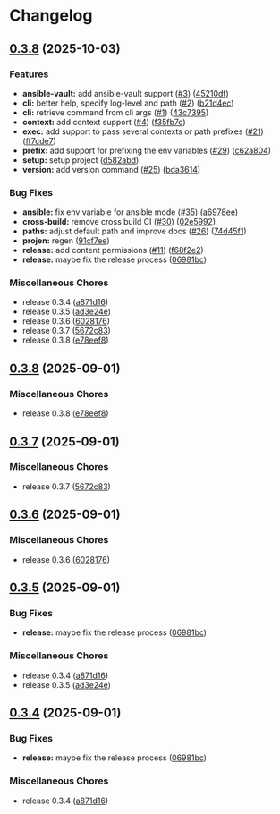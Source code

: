 # Changelog

## [0.3.8](https://github.com/gplassard/ssm-env/compare/ssm-env-v0.3.8...ssm-env-v0.3.8) (2025-10-03)


### Features

* **ansible-vault:** add ansible-vault support ([#3](https://github.com/gplassard/ssm-env/issues/3)) ([45210df](https://github.com/gplassard/ssm-env/commit/45210df9cfebd9cdc293bd8e44089fea5cce8487))
* **cli:** better help, specify log-level and path ([#2](https://github.com/gplassard/ssm-env/issues/2)) ([b21d4ec](https://github.com/gplassard/ssm-env/commit/b21d4ec2772623733b0ca2c910885eec26d6a907))
* **cli:** retrieve command from cli args ([#1](https://github.com/gplassard/ssm-env/issues/1)) ([43c7395](https://github.com/gplassard/ssm-env/commit/43c7395cb30821a3f8cd538a70ea3c1f2b7e3673))
* **context:** add context support ([#4](https://github.com/gplassard/ssm-env/issues/4)) ([f35fb7c](https://github.com/gplassard/ssm-env/commit/f35fb7c447014a69be881dbffb28c74cc5c59be7))
* **exec:** add support to pass several contexts or path prefixes ([#21](https://github.com/gplassard/ssm-env/issues/21)) ([ff7cde7](https://github.com/gplassard/ssm-env/commit/ff7cde71670ae1b733ac385f5db8f000372fc03c))
* **prefix:** add support for prefixing the env variables ([#29](https://github.com/gplassard/ssm-env/issues/29)) ([c62a804](https://github.com/gplassard/ssm-env/commit/c62a8042f7ed1f01de0e5fc8e0c94541b89fb681))
* **setup:** setup project ([d582abd](https://github.com/gplassard/ssm-env/commit/d582abd2900a4f3b5f6893d2c0fcb74b789ff2b1))
* **version:** add version command ([#25](https://github.com/gplassard/ssm-env/issues/25)) ([bda3614](https://github.com/gplassard/ssm-env/commit/bda3614b3291c3e876808ffcc1fb506327827827))


### Bug Fixes

* **ansible:** fix env variable for ansible mode ([#35](https://github.com/gplassard/ssm-env/issues/35)) ([a6978ee](https://github.com/gplassard/ssm-env/commit/a6978ee4507e496772c6d9d0413d005ae604cb04))
* **cross-build:** remove cross build CI ([#30](https://github.com/gplassard/ssm-env/issues/30)) ([02e5992](https://github.com/gplassard/ssm-env/commit/02e5992e6c2f82cce8d8ef992735a4f23937af0a))
* **paths:** adjust default path and improve docs ([#26](https://github.com/gplassard/ssm-env/issues/26)) ([74d45f1](https://github.com/gplassard/ssm-env/commit/74d45f1a2d2719c55e199865d9309f1a1d8f950c))
* **projen:** regen ([91cf7ee](https://github.com/gplassard/ssm-env/commit/91cf7ee9bf5833aa8637be506c2230e24c616aa3))
* **release:** add content permissions ([#11](https://github.com/gplassard/ssm-env/issues/11)) ([f68f2e2](https://github.com/gplassard/ssm-env/commit/f68f2e2d5f527f7668dca3ab6850d0ad20f9d634))
* **release:** maybe fix the release process ([06981bc](https://github.com/gplassard/ssm-env/commit/06981bced2dd5fbcc8b7a6d6246c53c93cfc1812))


### Miscellaneous Chores

* release 0.3.4 ([a871d16](https://github.com/gplassard/ssm-env/commit/a871d164994334a2515150dfab166ab8eb507fad))
* release 0.3.5 ([ad3e24e](https://github.com/gplassard/ssm-env/commit/ad3e24ee505b0883f232055011190ed28e9a49be))
* release 0.3.6 ([6028176](https://github.com/gplassard/ssm-env/commit/60281762dd7487af04a2a831827b80b81017eeec))
* release 0.3.7 ([5672c83](https://github.com/gplassard/ssm-env/commit/5672c83b5728c1dd39e90d0dd253cd845785993b))
* release 0.3.8 ([e78eef8](https://github.com/gplassard/ssm-env/commit/e78eef8e76fddf4c1ccac0812f060008acfd7405))

## [0.3.8](https://github.com/gplassard/ssm-env/compare/v0.3.7...v0.3.8) (2025-09-01)


### Miscellaneous Chores

* release 0.3.8 ([e78eef8](https://github.com/gplassard/ssm-env/commit/e78eef8e76fddf4c1ccac0812f060008acfd7405))

## [0.3.7](https://github.com/gplassard/ssm-env/compare/v0.3.6...v0.3.7) (2025-09-01)


### Miscellaneous Chores

* release 0.3.7 ([5672c83](https://github.com/gplassard/ssm-env/commit/5672c83b5728c1dd39e90d0dd253cd845785993b))

## [0.3.6](https://github.com/gplassard/ssm-env/compare/v0.3.5...v0.3.6) (2025-09-01)


### Miscellaneous Chores

* release 0.3.6 ([6028176](https://github.com/gplassard/ssm-env/commit/60281762dd7487af04a2a831827b80b81017eeec))

## [0.3.5](https://github.com/gplassard/ssm-env/compare/v0.3.4...v0.3.5) (2025-09-01)


### Bug Fixes

* **release:** maybe fix the release process ([06981bc](https://github.com/gplassard/ssm-env/commit/06981bced2dd5fbcc8b7a6d6246c53c93cfc1812))


### Miscellaneous Chores

* release 0.3.4 ([a871d16](https://github.com/gplassard/ssm-env/commit/a871d164994334a2515150dfab166ab8eb507fad))
* release 0.3.5 ([ad3e24e](https://github.com/gplassard/ssm-env/commit/ad3e24ee505b0883f232055011190ed28e9a49be))

## [0.3.4](https://github.com/gplassard/ssm-env/compare/v0.3.4...v0.3.4) (2025-09-01)


### Bug Fixes

* **release:** maybe fix the release process ([06981bc](https://github.com/gplassard/ssm-env/commit/06981bced2dd5fbcc8b7a6d6246c53c93cfc1812))


### Miscellaneous Chores

* release 0.3.4 ([a871d16](https://github.com/gplassard/ssm-env/commit/a871d164994334a2515150dfab166ab8eb507fad))
